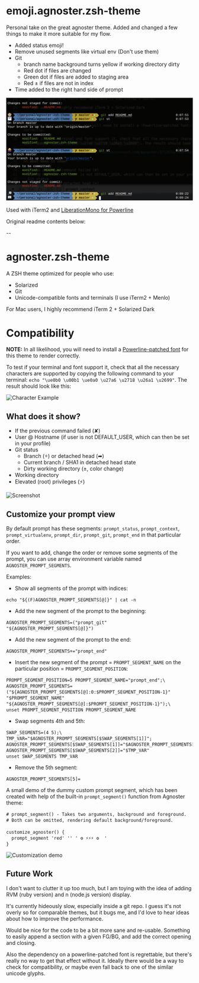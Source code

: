 # emoji.agnoster.zsh-theme

Personal take on the great agnoster theme. Added and changed a few things to make it more suitable for my flow.

- Added status emoji!
- Remove unused segments like virtual env (Don't use them)
- Git
  - branch name background turns yellow if working directory dirty
  - Red dot if files are changed
  - Green dot if files are added to staging area
  - Red ± if files are not in index
- Time added to the right hand side of prompt

![Customization demo](https://raw.githubusercontent.com/josesa/agnoster-zsh-theme/master/screenshot_modified.png)

Used with iTerm2 and [LiberationMono for Powerline](https://github.com/powerline/fonts/tree/master/LiberationMono)

Original readme contents below:

-- 

# agnoster.zsh-theme

A ZSH theme optimized for people who use:

- Solarized
- Git
- Unicode-compatible fonts and terminals (I use iTerm2 + Menlo)

For Mac users, I highly recommend iTerm 2 + Solarized Dark

# Compatibility

**NOTE:** In all likelihood, you will need to install a [Powerline-patched font](https://github.com/Lokaltog/powerline-fonts) for this theme to render correctly.

To test if your terminal and font support it, check that all the necessary characters are supported by copying the following command to your terminal: `echo "\ue0b0 \u00b1 \ue0a0 \u27a6 \u2718 \u26a1 \u2699"`. The result should look like this:

![Character Example](https://gist.githubusercontent.com/agnoster/3712874/raw/characters.png)

## What does it show?

- If the previous command failed (✘)
- User @ Hostname (if user is not DEFAULT_USER, which can then be set in your profile)
- Git status
  - Branch () or detached head (➦)
  - Current branch / SHA1 in detached head state
  - Dirty working directory (±, color change)
- Working directory
- Elevated (root) privileges (⚡)

![Screenshot](https://gist.githubusercontent.com/agnoster/3712874/raw/screenshot.png)

## Customize your prompt view

By default prompt has these segments: `prompt_status`, `prompt_context`, `prompt_virtualenv`, `prompt_dir`, `prompt_git`, `prompt_end` in that particular order.

If you want to add, change the order or remove some segments of the prompt, you can use array environment variable named `AGNOSTER_PROMPT_SEGMENTS`.

Examples:
- Show all segments of the prompt with indices:
```
echo "${(F)AGNOSTER_PROMPT_SEGMENTS[@]}" | cat -n
```
- Add the new segment of the prompt to the beginning:
```
AGNOSTER_PROMPT_SEGMENTS=("prompt_git" "${AGNOSTER_PROMPT_SEGMENTS[@]}")
```
- Add the new segment of the prompt to the end:
```
AGNOSTER_PROMPT_SEGMENTS+="prompt_end"
```
- Insert the new segment of the prompt = `PROMPT_SEGMENT_NAME` on the particular position = `PROMPT_SEGMENT_POSITION`:
```
PROMPT_SEGMENT_POSITION=5 PROMPT_SEGMENT_NAME="prompt_end";\
AGNOSTER_PROMPT_SEGMENTS=("${AGNOSTER_PROMPT_SEGMENTS[@]:0:$PROMPT_SEGMENT_POSITION-1}" "$PROMPT_SEGMENT_NAME" "${AGNOSTER_PROMPT_SEGMENTS[@]:$PROMPT_SEGMENT_POSITION-1}");\
unset PROMPT_SEGMENT_POSITION PROMPT_SEGMENT_NAME
```
- Swap segments 4th and 5th:
```
SWAP_SEGMENTS=(4 5);\
TMP_VAR="$AGNOSTER_PROMPT_SEGMENTS[$SWAP_SEGMENTS[1]]"; AGNOSTER_PROMPT_SEGMENTS[$SWAP_SEGMENTS[1]]="$AGNOSTER_PROMPT_SEGMENTS[$SWAP_SEGMENTS[2]]"; AGNOSTER_PROMPT_SEGMENTS[$SWAP_SEGMENTS[2]]="$TMP_VAR"
unset SWAP_SEGMENTS TMP_VAR
```
- Remove the 5th segment:
```
AGNOSTER_PROMPT_SEGMENTS[5]=
```

A small demo of the dummy custom prompt segment, which has been created with help of the built-in `prompt_segment()` function from Agnoster theme:
```
# prompt_segment() - Takes two arguments, background and foreground.
# Both can be omitted, rendering default background/foreground.

customize_agnoster() {
  prompt_segment 'red' '' ' ⚙ ⚡⚡⚡ ⚙  '
}
```
![Customization demo](https://github.com/apodkutin/agnoster-zsh-theme/raw/customize-prompt/agnoster_customization.gif)

## Future Work

I don't want to clutter it up too much, but I am toying with the idea of adding RVM (ruby version) and n (node.js version) display.

It's currently hideously slow, especially inside a git repo. I guess it's not overly so for comparable themes, but it bugs me, and I'd love to hear ideas about how to improve the performance.

Would be nice for the code to be a bit more sane and re-usable. Something to easily append a section with a given FG/BG, and add the correct opening and closing.

Also the dependency on a powerline-patched font is regrettable, but there's really no way to get that effect without it. Ideally there would be a way to check for compatibility, or maybe even fall back to one of the similar unicode glyphs.
